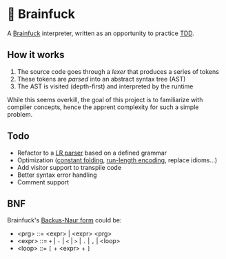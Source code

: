 # 🤯 Brainfuck

A [Brainfuck](https://en.wikipedia.org/wiki/Brainfuck) interpreter, written as an opportunity to practice [TDD](https://en.wikipedia.org/wiki/Test-driven_development).

## How it works

1. The source code goes through a *lexer* that produces a series of tokens
2. These tokens are *parsed* into an abstract syntax tree (AST)
3. The AST is visited (depth-first) and interpreted by the runtime

While this seems overkill, the goal of this project is to familiarize with compiler concepts, hence the apprent complexity for such a simple problem.

## Todo

- Refactor to a [LR parser](https://en.wikipedia.org/wiki/LR_parser) based on a defined grammar
- Optimization ([constant folding](https://en.wikipedia.org/wiki/Constant_folding), [run-length encoding](https://en.wikipedia.org/wiki/Run-length_encoding), replace idioms...)
- Add visitor support to transpile code
- Better syntax error handling
- Comment support

## BNF

Brainfuck's [Backus-Naur form](https://en.wikipedia.org/wiki/Backus%E2%80%93Naur_form) could be:

- \<prg>     ::= \<expr> | \<expr> \<prg>
- \<expr>    ::= `+` | `-` | `<` | `>` | `.` | `,` | \<loop>
- \<loop>    ::= `[` + \<expr> + `]`
